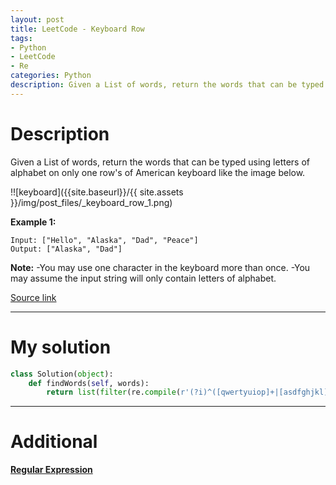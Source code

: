 ```yaml
---
layout: post
title: LeetCode - Keyboard Row
tags:
- Python
- LeetCode
- Re
categories: Python
description: Given a List of words, return the words that can be typed using letters of alphabet on only one row's of American keyboard like the image below.
---
```



# Description

Given a List of words, return the words that can be typed using letters of alphabet on only one row's of American keyboard like the image below.

!![keyboard]({{site.baseurl}}/{{ site.assets }}/img/post_files/_keyboard_row_1.png)

**Example 1:**

```
Input: ["Hello", "Alaska", "Dad", "Peace"]
Output: ["Alaska", "Dad"]
```

**Note:**
-You may use one character in the keyboard more than once.
-You may assume the input string will only contain letters of alphabet.

[Source link](https://leetcode.com/problems/keyboard-row/#/description)

__________

# My solution

```python
class Solution(object):
    def findWords(self, words):
        return list(filter(re.compile(r'(?i)^([qwertyuiop]+|[asdfghjkl]+|[zxcvbnm]+)$'). match, words))

```

__________
# Additional

[**Regular Expression**](https://docs.python.org/3/library/re.html)
